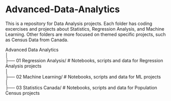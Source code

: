 # Advanced-Data-Analytics
This is a repository for Data Analysis projects. Each folder has coding excercises and projects about Statistics, Regression Analysis, and Machine Learning. Other folders are more focused on themed specific projects, such as Census Data from Canada.

Advanced Data Analytics <br>
│<br>
├── 01 Regression Analysis/             # Notebooks, scripts and data for Regression Analysis projects <br>
│<br>
├── 02 Machine Learning/                # Notebooks, scripts and data for ML projects <br>
│<br>
├── 03 Statistics Canada/               # Notebooks, scripts and data for Population Census projects
